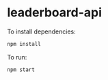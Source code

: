 # leaderboard-api

To install dependencies:

```bash
npm install
```

To run:

```bash
npm start
```
